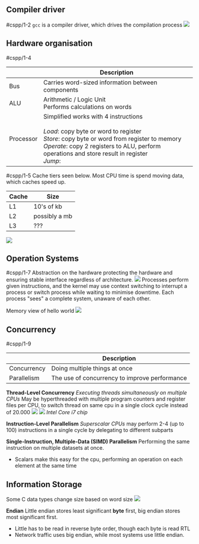 
## Compiler driver
#cspp/1-2
`gcc` is a compiler driver, which drives the compilation process
![](Pasted%20image%2020240206162940.png)

## Hardware organisation
#cspp/1-4 

|  | Description |
| ---- | ---- |
| Bus | Carries word-sized information between components |
| ALU | Arithmetic / Logic Unit<br>Performs calculations on words |
| Processor | Simplified works with 4 instructions<br><br>*Load*: copy byte or word to register<br>*Store*: copy byte or word from register to memory<br>*Operate*: copy 2 registers to ALU, perform operations and store result in register<br>*Jump*: |
#cspp/1-5
Cache tiers seen below. Most CPU time is spend moving data, which caches speed up.

| Cache | Size |
| ---- | ---- |
| L1 | 10's of kb |
| L2 | possibly a mb |
| L3 | ??? |
![](Pasted%20image%2020240206165127.png)

## Operation Systems
#cspp/1-7
Abstraction on the hardware protecting the hardware and ensuring stable interface regardless of architecture.
![](Pasted%20image%2020240206165857.png)
Processes perform given instructions, and the kernel may use context switching to interrupt a process or switch process while waiting to minimise downtime. Each process "sees" a complete system, unaware of each other.

Memory view of hello world
![](Pasted%20image%2020240206170741.png)

## Concurrency
#cspp/1-9

|  | Description |
| ---- | ---- |
| Concurrency | Doing multiple things at once |
| Parallelism | The use of concurrency to improve performance |

**Thread-Level Concurrency**
*Executing threads simultaneously on multiple CPUs*
May be hyperthreaded with multiple program counters and register files per CPU, to switch thread on same cpu in a single clock cycle instead of 20.000
![](Pasted%20image%2020240206172501.png)
![](Pasted%20image%2020240207083424.png)
*Intel Core i7 chip*

**Instruction-Level Parallelism**
*Superscalar CPUs* may perform 2-4 (up to 100) instructions in a single cycle by delegating to different subparts

**Single-Instruction, Multiple-Data (SIMD) Parallelism**
Performing the same instruction on multiple datasets at once.
- Scalars make this easy for the cpu, performing an operation on each element at the same time

## Information Storage
Some C data types change size based on word size
![](Pasted%20image%2020240206175047.png)

**Endian**
Little endian stores least significant **byte** first, big endian stores most significant first.
- Little has to be read in reverse byte order, though each byte is read RTL
- Network traffic uses big endian, while most systems use little endian.